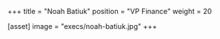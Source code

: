 +++
title = "Noah Batiuk"
position = "VP Finance"
weight = 20

[asset]
image = "execs/noah-batiuk.jpg"
+++
